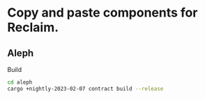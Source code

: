 # Copy and paste components for Reclaim.

## Aleph

Build
```bash
cd aleph
cargo +nightly-2023-02-07 contract build --release
```


